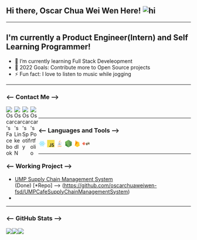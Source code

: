 ## Hi there, Oscar Chua Wei Wen Here! <img src="https://user-images.githubusercontent.com/1303154/88677602-1635ba80-d120-11ea-84d8-d263ba5fc3c0.gif" width="28px" alt="hi">

---

## I'm currently a Product Engineer(Intern) and Self Learning Programmer!

- 🌱 I’m currently learning Full Stack Develeopment
- 🥅 2022 Goals: Contribute more to Open Source projects
- ⚡ Fun fact: I love to listen to music while jogging

---
### <-- Contact Me -->
<!--  -->
<a href="https://www.facebook.com/oscarSEgoogle/">
  <img align="left" alt="Oscar's Facebook" width="22px" src="https://upload.wikimedia.org/wikipedia/commons/c/c2/F_icon.svg" />
</a>
<a href="https://www.linkedin.com/in/oscar-chua-wei-wen-489047216/">
  <img align="left" alt="Oscar's LinkedIN" width="22px" src="https://raw.githubusercontent.com/peterthehan/peterthehan/master/assets/linkedin.svg" />
</a>
<a href="https://open.spotify.com/user/fan84ex9ejeeme2tn3tslk2ns?si=8a7ca3f2c0794d54">
  <img align="left" alt="Oscar's Spotify" width="22px" src="https://raw.githubusercontent.com/peterthehan/peterthehan/master/assets/spotify.svg" />
</a>

<a href="https://react-oscar-portfolio.vercel.app/">
  <img align="left" alt="Oscar's Portfolio" width="22px" src="https://cdn-icons-png.flaticon.com/512/351/351456.png" />
</a>

<br />


---

### <-- Languages and Tools -->

<code><img height="20" src="https://raw.githubusercontent.com/github/explore/80688e429a7d4ef2fca1e82350fe8e3517d3494d/topics/react/react.png"></code>
<code><img height="20" src="https://raw.githubusercontent.com/github/explore/80688e429a7d4ef2fca1e82350fe8e3517d3494d/topics/javascript/javascript.png"></code>
<code><img height="20" src="https://raw.githubusercontent.com/github/explore/80688e429a7d4ef2fca1e82350fe8e3517d3494d/topics/java/java.png"></code>
<code><img height="20" src="https://raw.githubusercontent.com/github/explore/80688e429a7d4ef2fca1e82350fe8e3517d3494d/topics/nodejs/nodejs.png"></code>
<code><img height="20" src="https://raw.githubusercontent.com/github/explore/80688e429a7d4ef2fca1e82350fe8e3517d3494d/topics/firebase/firebase.png"></code>
<code><img height="20" src="https://raw.githubusercontent.com/github/explore/80688e429a7d4ef2fca1e82350fe8e3517d3494d/topics/git/git.png"></code>

---

### <-- Working Project -->

- [UMP Supply Chain Management System](https://ump-cafe-supply-chain.web.app/) <br> (Done)
  [*Repo] --> (https://github.com/oscarchuaweiwen-fsd/UMPCafeSupplyChainManagementSystem) 
- 
---

### <-- GitHub Stats -->
<div style="display: flex">
  <div>
    <img src="https://github-readme-stats.vercel.app/api?username=oscarchuaweiwen-fsd&show_icons=true&count_private=true&hide_border=true&theme=dark&include_all_commits=true" />
  </div>
  <div>
    <img src="https://github-readme-stats.vercel.app/api/top-langs/?username=oscarchuaweiwen-fsd&hide_border=true&layout=compact&theme=dark&hide=css,scss,html,makefile" />
  </div>
  <div>
    <img src="https://github-readme-stats.vercel.app/api/wakatime/?username=oscarchuaweiwenfsd" />
  </div>
</div
